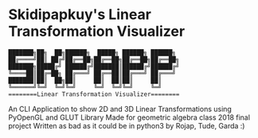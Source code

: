 # Skidipapkuy's Linear Transformation Visualizer

    ███████╗██╗  ██╗██████╗  █████╗ ██████╗ ██████╗
    ██╔════╝██║ ██╔╝██╔══██╗██╔══██╗██╔══██╗██╔══██╗
    ███████╗█████╔╝ ██████╔╝███████║██████╔╝██████╔╝
    ╚════██║██╔═██╗ ██╔═══╝ ██╔══██║██╔═══╝ ██╔═══╝
    ███████║██║  ██╗██║     ██║  ██║██║     ██║
    ╚══════╝╚═╝  ╚═╝╚═╝     ╚═╝  ╚═╝╚═╝     ╚═╝
    ========Linear Transformation Visualizer========

An CLI Application to show 2D and 3D Linear Transformations using PyOpenGL and GLUT Library
Made for geometric algebra class 2018 final project
Written as bad as it could be in python3 by Rojap, Tude, Garda :)
